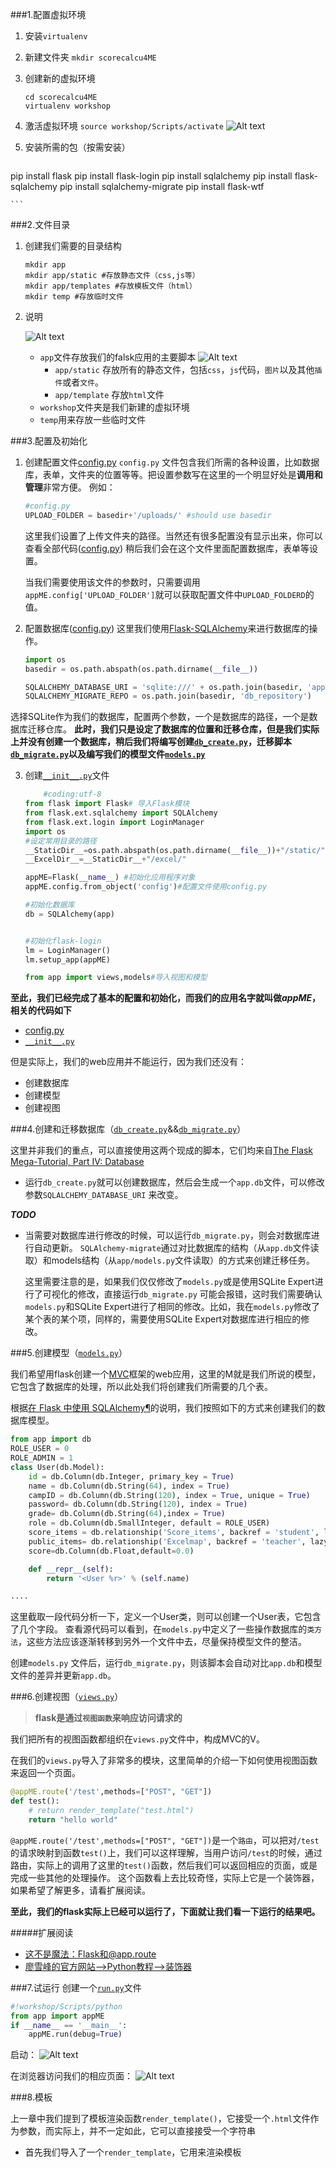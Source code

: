 ###1.配置虚拟环境
1.	安装`virtualenv`
2. 新建文件夹 `mkdir scorecalcu4ME`
3. 创建新的虚拟环境

	```
	cd scorecalcu4ME
	virtualenv workshop
	```
4. 激活虚拟环境
`source workshop/Scripts/activate`
![Alt text](./1422103103053.png)


5. 安装所需的包（按需安装）

	```
pip install flask
pip install flask-login
pip install sqlalchemy
pip install flask-sqlalchemy
pip install sqlalchemy-migrate
pip install flask-wtf

	```
###2.文件目录
1. 创建我们需要的目录结构

	```
	mkdir app 
	mkdir app/static #存放静态文件（css,js等）
	mkdir app/templates #存放模板文件（html）
	mkdir temp #存放临时文件
	```

2. 说明

	![Alt text](./1422001905720.png)
	- `app`文件存放我们的falsk应用的主要脚本
		![Alt text](./1422002011404.png)
		- `app/static` 存放所有的静态文件，包括`css`，`js`代码，`图片`以及其他`插件`或者`文件`。
		- `app/template` 存放`html`文件
	- `workshop`文件夹是我们新建的虚拟环境
	- `temp`用来存放一些临时文件

###3.配置及初始化
1. 创建配置文件[config.py](https://github.com/hanxiaomax/scorecalcu4ME/blob/master/config.py)
`config.py` 文件包含我们所需的各种设置，比如数据库，表单，文件夹的位置等等。把设置参数写在这里的一个明显好处是**调用和管理**非常方便。
例如：
	```python
	#config.py
    UPLOAD_FOLDER = basedir+'/uploads/' #should use basedir
	```
	这里我们设置了上传文件夹的路径。当然还有很多配置没有显示出来，你可以查看全部代码([config.py](https://github.com/hanxiaomax/scorecalcu4ME/blob/master/config.py))
稍后我们会在这个文件里面配置数据库，表单等设置。

	当我们需要使用该文件的参数时，只需要调用`appME.config['UPLOAD_FOLDER']`就可以获取配置文件中`UPLOAD_FOLDERD`的值。

2. 配置数据库([config.py](https://github.com/hanxiaomax/scorecalcu4ME/blob/master/config.py))
这里我们使用[Flask-SQLAlchemy](https://pythonhosted.org/Flask-SQLAlchemy/)来进行数据库的操作。

	```python
	import os
	basedir = os.path.abspath(os.path.dirname(__file__))
 
	SQLALCHEMY_DATABASE_URI = 'sqlite:///' + os.path.join(basedir, 'app.db')
	SQLALCHEMY_MIGRATE_REPO = os.path.join(basedir, 'db_repository')
	```
选择SQLite作为我们的数据库，配置两个参数，一个是数据库的路径，一个是数据库迁移仓库。
**此时，我们只是设定了数据库的位置和迁移仓库，但是我们实际上并没有创建一个数据库，稍后我们将编写创建[`db_create.py`](https://github.com/hanxiaomax/scorecalcu4ME/blob/master/db_create.py)，迁移脚本[`db_migrate.py`](https://github.com/hanxiaomax/scorecalcu4ME/blob/master/db_migrate.py)以及编写我们的模型文件[`models.py`](https://github.com/hanxiaomax/scorecalcu4ME/blob/master/app/models.py)**

3. 创建[`__init__.py`](https://github.com/hanxiaomax/scorecalcu4ME/blob/master/app/__init__.py)文件


	```python
		#coding:utf-8
	from flask import Flask# 导入Flask模块
	from flask.ext.sqlalchemy import SQLAlchemy
	from flask.ext.login import LoginManager
	import os 
	#设定常用目录的路径
	__StaticDir__=os.path.abspath(os.path.dirname(__file__))+"/static/" 
	__ExcelDir__=__StaticDir__+"/excel/" 
	
	appME=Flask(__name__) #初始化应用程序对象
	appME.config.from_object('config')#配置文件使用config.py
	
	#初始化数据库
	db = SQLAlchemy(app)
	
	
	#初始化flask-login
	lm = LoginManager()
	lm.setup_app(appME)
	
	from app import views,models#导入视图和模型

	```
**至此，我们已经完成了基本的配置和初始化，而我们的应用名字就叫做*appME*，相关的代码如下**
- [config.py](https://github.com/hanxiaomax/scorecalcu4ME/blob/master/config.py)
- [`__init__.py`](https://github.com/hanxiaomax/scorecalcu4ME/blob/master/app/__init__.py)

但是实际上，我们的web应用并不能运行，因为我们还没有：
- 创建数据库
- 创建模型
- 创建视图


###4.创建和迁移数据库（[`db_create.py`](https://github.com/hanxiaomax/scorecalcu4ME/blob/master/db_create.py)&&[`db_migrate.py`](https://github.com/hanxiaomax/scorecalcu4ME/blob/master/db_migrate.py)）

这里并非我们的重点，可以直接使用这两个现成的脚本，它们均来自[The Flask Mega-Tutorial, Part IV: Database](http://blog.miguelgrinberg.com/post/the-flask-mega-tutorial-part-iv-database)
- 运行`db_create.py`就可以创建数据库，然后会生成一个`app.db`文件，可以修改参数`SQLALCHEMY_DATABASE_URI` 来改变。

	
	
***TODO***
- 当需要对数据库进行修改的时候，可以运行`db_migrate.py`，则会对数据库进行自动更新。
	`SQLAlchemy-migrate`通过对比数据库的结构（从`app.db`文件读取）和models结构（从`app/models.py`文件读取）的方式来创建迁移任务。
	
	这里需要注意的是，如果我们仅仅修改了`models.py`或是使用SQLite Expert进行了可视化的修改，直接运行`db_migrate.py` 可能会报错，这时我们需要确认`models.py`和SQLite Expert进行了相同的修改。比如，我在`models.py`修改了某个表的某个项，同样的，需要使用SQLite Expert对数据库进行相应的修改。



###5.创建模型（[`models.py`](https://github.com/hanxiaomax/scorecalcu4ME/blob/master/app/models.py)）

我们希望用flask创建一个[MVC](http://baike.baidu.com/item/MVC%E6%A1%86%E6%9E%B6?from_id=85990&type=syn&fromtitle=MVC&fr=aladdin)框架的web应用，这里的M就是我们所说的模型，它包含了数据库的处理，所以此处我们将创建我们所需要的几个表。

根据[在 Flask 中使用 SQLAlchemy¶](http://dormousehole.readthedocs.org/en/latest/patterns/sqlalchemy.html)的说明，我们按照如下的方式来创建我们的数据库模型。

```python
from app import db
ROLE_USER = 0
ROLE_ADMIN = 1
class User(db.Model):
    id = db.Column(db.Integer, primary_key = True)
    name = db.Column(db.String(64), index = True)
    campID = db.Column(db.String(120), index = True, unique = True)
    password= db.Column(db.String(120), index = True)
    grade= db.Column(db.String(64),index = True)
    role = db.Column(db.SmallInteger, default = ROLE_USER)
    score_items = db.relationship('Score_items', backref = 'student', lazy = 'dynamic')
    public_items= db.relationship('Excelmap', backref = 'teacher', lazy = 'dynamic')
    score=db.Column(db.Float,default=0.0)

	def __repr__(self):
        return '<User %r>' % (self.name)

....
```

这里截取一段代码分析一下，定义一个User类，则可以创建一个User表，它包含了几个字段。
查看源代码可以看到，在`models.py`中定义了一些操作数据库的`类方法`，这些方法应该逐渐转移到另外一个文件中去，尽量保持模型文件的整洁。

创建`models.py` 文件后，运行`db_migrate.py`，则该脚本会自动对比`app.db`和模型文件的差异并更新`app.db`。

###6.创建视图（[`views.py`](https://github.com/hanxiaomax/scorecalcu4ME/blob/master/app/views.py)）

>**flask是通过`视图函数`来响应访问请求的**

我们把所有的视图函数都组织在`views.py`文件中，构成MVC的V。


在我们的`views.py`导入了非常多的模块，这里简单的介绍一下如何使用视图函数来返回一个页面。

```python
@appME.route('/test',methods=["POST", "GET"])
def test():
    # return render_template("test.html")
    return "hello world"
```



 `@appME.route('/test',methods=["POST", "GET"])`是一个`路由`，可以把对`/test`的请求映射到函数`test()`上，我们可以这样理解，当用户访问`/test`的时候，通过路由，实际上的调用了这里的`test()`函数，然后我们可以返回相应的页面，或是完成一些其他的处理操作。
这个函数看上去比较奇怪，实际上它是一个装饰器，如果希望了解更多，请看扩展阅读。

**至此，我们的flask实际上已经可以运行了，下面就让我们看一下运行的结果吧。**

#####扩展阅读
- [这不是魔法：Flask和@app.route](http://python.jobbole.com/80956/)
- [廖雪峰的官方网站-->Python教程-->装饰器](http://www.liaoxuefeng.com/wiki/001374738125095c955c1e6d8bb493182103fac9270762a000/001386819879946007bbf6ad052463ab18034f0254bf355000)

###7.试运行
创建一个[`run.py`](https://github.com/hanxiaomax/scorecalcu4ME/blob/master/run.py)文件



```python
#!workshop/Scripts/python
from app import appME
if __name__ == '__main__':
    appME.run(debug=True)

```
启动：
![Alt text](./1422102904678.png)

在浏览器访问我们的相应页面：
![Alt text](./1422102683983.png)

###8.模板

上一章中我们提到了模板渲染函数`render_template()`，它接受一个`.html`文件作为参数，而实际上，并不一定如此，它可以直接接受一个字符串

- 首先我们导入了一个`render_template`，它用来渲染模板